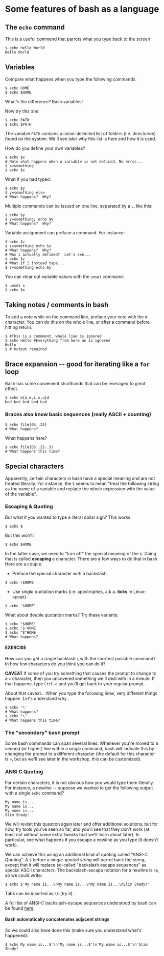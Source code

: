 # Some features of bash as a language

## The `echo` command

This is a useful command that parrots what you type back to the screen
```shell
$ echo Hello World
Hello World
```

## Variables

Compare what happens when you type the following commands:
```shell
$ echo HOME
$ echo $HOME
```
What's the difference? Bash variables!

Now try this one:
```shell
$ echo PATH
$ echo $PATH
```
The variable `PATH` contains a colon-delimited list of folders
(i.e. directories) found on the system.  We'll see later why this list
is here and how it is used.

How do you define your own variables?
```shell
$ echo $x
# Note what happens when a variable is not defined. No error...
$ x=something
$ echo $x
```

What if you had typed:
```shell
$ echo $y
$ y=something else
# What happens?  Why?
```

Multiple commands can be issued on one line, separated by a `;`, like this:
```shell
$ echo $y
$ y=something; echo $y
# What happens?  Why?
```


Variable assignment can preface a command.  For instance:
```shell
$ echo $z
$ z=something echo $z
# What happens?  Why?
# Was z actually defined?  Let's see...
$ echo $z
# What if I instead type...
$ z=something echo $y
```

You can clear out variable values with the `unset` command:
```shell
$ unset x
$ echo $x
```


## Taking notes / comments in bash

To add a note while on the command line, preface your note with the
`#` character.  You can do this on the whole line, or after a command
before hitting return.

```shell
$ #This is a commment, whole line is ignored
$ echo Hello #Everything from here on is ignored
Hello
$ # Output remained
```

## Brace expansion -- good for iterating like a `for` loop

Bash has some convenient shorthands that can be leveraged to great
effect.

```shell
$ echo b{a,e,i,o,u}d
bad bed bid bod bud
```

### Braces also know basic sequences (really ASCII + counting)

```shell
$ echo file{05..25}
# What happens?
```

What happens here?
```shell
$ echo file{05..25..3}
# What happens this time?
```

## Special characters

Apparently, certain characters in bash have a special meaning and are
not treated literally.  For instance, the `$` seems to mean "treat the
following string as the name of a variable and replace the whole
expression with the value of the variable".

### Escaping \& Quoting

But what if you wanted to type a literal dollar sign? This works:
```shell
$ echo $

```
But this won't:
```shell
$ echo $HOME

```
In the latter case, we need to "turn off" the special meaning of the
`$`.  Doing that is called **escaping** a character.  There are a few
ways to do that in bash.  Here are a couple:

* Preface the special character with a backslash
```shell
$ echo \$HOME

```
* Use *single* quotation marks (i.e. apostrophes, a.k.a. **ticks** in
  Linux-speak)
```shell
$ echo '$HOME'

```
What about double quotation marks?  Try these variants:
```shell
$ echo "$HOME"
$ echo '$'HOME
$ echo "$"HOME
# What happens?
```

#### EXERCISE

How can you get a single backlash `\` with the shortest possible
command?  In how few characters do you think you can do it?

**CAVEAT** If some of you try something that causes the prompt to
change to a `>` character, then you uncovered something we'll deal
with in a minute.  If that happens, type `Ctrl-c` and you'll get back
to your regular prompt.


About that caveat... When you type the following lines, very different
things happen.  Let's understand why..
```shell
$ echo '\'
# What happens?
$ echo "\"
# What happens this time?
```

### The "secondary" bash prompt

Some bash commands can span several lines.  Whenever you're moved to a
second (or higher) line within a *single* command, bash will indicate
this by changing the prompt to a different character (the default for
this character is `>`, but as we'll see later in the workshop, this
can be customized).



### ANSI C Quoting

For certain characters, it is not obvious how you would type them
literally.  For instance, a newline -- suppose we wanted to get the
following output with a single `echo` command?

``` shell
My name is...
My name is...
My name is...
Slim Shady!
```

We will revisit this question again later and offer additional
solutions, but for now, try tools you've seen so far, and you'll see
that they don't work (at least not without some extra tweaks that
we'll learn about later).  In particular, see what happens if you
escape a newline as you type (it doesn't work).

We can achieve this using an additional kind of quoting called "ANSI-C
Quoting". A `$` before a *single-quoted string* will parrot back the
string, except that it will replace so-called "backslash escape
sequences" as special ASCII characters.  The backslash-escape notation
for a newline is `\n`, so we could write:

``` shell
$ echo $'My name is...\nMy name is...\nMy name is...\nSlim Shady!'
```

Tabs can be inserted as `\t` (try it).

A full list of ANSI-C backslash-escape sequences understood by bash
can be found
[here](https://www.gnu.org/software/bash/manual/html_node/ANSI_002dC-Quoting.html).

#### Bash automatically concatenates adjacent strings

So we could also have done this (make sure you understand what's happened):

``` shell
$ echo My name is...$'\n'My name is...$'\n'My name is...$'\n'Slim Shady!
```

